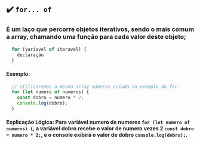 ## ✔️ `for... of` 
### É um laço que percorre objetos iterativos, sendo o mais comum a array, chamando uma função para cada valor deste objeto;
```javascript
  for (variavel of iteravel) {
    declaração
  }
  ```
#### Exemplo:
```javascript
  // utilizaremos a mesma array números criada no exemplo do for.
  for (let numero of numeros) {
    const dobro = numero * 2;
    console.log(dobro);
  }
  ```

#### Explicação Lógica: Para variável numero de numeros `for (let numero of numeros) {`, a variável dobro recebe o valor de numero vezes 2 `const dobro = numero * 2;`, e o console exibirá o valor de dobro `console.log(dobro);`.
